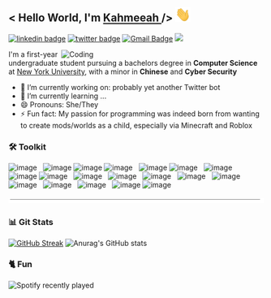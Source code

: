 ## < Hello World, I'm <a  href="https://github.com/kahmeeah/">Kahmeeah </a> /> <img src="https://raw.githubusercontent.com/ABSphreak/ABSphreak/master/gifs/Hi.gif" width="30px"> 

[![linkedin badge](https://img.shields.io/badge/kahmeeah-30302f?style=flat&logo=linkedin)](https://www.linkedin.com/in/kahmeeah)
[![twitter badge](https://img.shields.io/badge/@kahmeeah-30302f?style=flat&logo=twitter)](https://twitter.com)
[![Gmail Badge](https://img.shields.io/badge/kao8144@nyu.edu-30302f?style=flat&logo=Gmail&logoColor=red)](mailto:kao8144@nyu.edu)
<img src="https://komarev.com/ghpvc/?username=kahmeeah&style=plastict&color=blueviolet" />


<img align="right" alt="Coding" width="400" src="https://i.imgur.com/Ez13DCR.jpg?1">

I'm a first-year undergraduate student pursuing a bachelors degree in **Computer Science** at <a href="https://www.nyu.edu/">New York University</a>, with a minor in **Chinese** and **Cyber Security**

- 🔭 I’m currently working on: probably yet another Twitter bot
- 🌱 I’m currently learning ...
- 😄 Pronouns: She/They
- ⚡ Fun fact: My passion for programming was indeed born from wanting to create mods/worlds as a child, especially via Minecraft and Roblox


### 🛠 Toolkit

![image](https://img.shields.io/badge/Python-14354C?style=for-the-badge&logo=python&logoColor=white)&nbsp;&nbsp;
![image](https://img.shields.io/badge/JavaScript-F7DF1E?style=for-the-badge&logo=javascript&logoColor=black)
![image](https://img.shields.io/badge/HTML-239120?style=for-the-badge&logo=html5&logoColor=white)
![image](https://img.shields.io/badge/C%2B%2B-00599C?style=for-the-badge&logo=c%2B%2B&logoColor=white)&nbsp;&nbsp;
![image](https://img.shields.io/badge/React-20232A?style=for-the-badge&logo=react&logoColor=61DAFB)
![image](https://img.shields.io/badge/pandas-150458?style=for-the-badge&logo=pandas&logoColor=white)&nbsp;&nbsp;
![image](https://img.shields.io/badge/scikit%20learn-FF8282?style=for-the-badge&logo=scikit-learn&logoColor=white)&nbsp;&nbsp;
![image](https://img.shields.io/badge/Java-ED8B00?style=for-the-badge&logo=java&logoColor=white)
![image](https://img.shields.io/badge/HTML5-E34F26?style=for-the-badge&logo=html5&logoColor=white)&nbsp;&nbsp;
![image](https://img.shields.io/badge/CSS3-1572B6?style=for-the-badge&logo=css3&logoColor=white)&nbsp;&nbsp;
![image](https://img.shields.io/badge/Flask-000000?style=for-the-badge&logo=flask&logoColor=white)&nbsp;&nbsp;
![image](https://img.shields.io/badge/Heroku-430098?style=for-the-badge&logo=heroku&logoColor=white)&nbsp;&nbsp;
![image](https://img.shields.io/badge/Docker-2CA5E0?style=for-the-badge&logo=docker&logoColor=white)&nbsp;&nbsp;
![image](https://img.shields.io/badge/Git-F05032?style=for-the-badge&logo=git&logoColor=white)
![image](https://img.shields.io/badge/Amazon_AWS-232F3E?style=for-the-badge&logo=amazon-aws&logoColor=white)&nbsp;&nbsp;
![image](https://img.shields.io/badge/TensorFlow-FF6F00?style=for-the-badge&logo=Tensorflow&logoColor=white)&nbsp;&nbsp;
![image](https://img.shields.io/badge/Colab-F9AB00?style=for-the-badge&logo=Google%20Colab&logoColor=white)&nbsp;&nbsp;
![image](https://img.shields.io/badge/iOS-000000?style=for-the-badge&logo=ios&logoColor=white)
![image](https://img.shields.io/badge/Windows-0078D6?style=for-the-badge&logo=windows&logoColor=white)

<img src="https://github.com/KKhushhalR2405/Bio/blob/master/border.gif" width="1100px" height="10px"></h2>

### 📊 Git Stats
[![GitHub Streak](http://github-readme-streak-stats.herokuapp.com?user=kahmeeah&theme=gotham&date_format=M%20j%5B%2C%20Y%5D&background=3A3033&border=50C896&stroke=50C896&ring=6A5DC0&fire=53B3E7&sideNums=D97EA0&currStreakNum=50C896&currStreakLabel=C7A47B&sideLabels=C7A47B&dates=53B3E7)](https://git.io/streak-stats)
![Anurag's GitHub stats](https://github-readme-stats.vercel.app/api?username=kahmeeah&show_icons=true&bg_color=3A3033&title_color=C7A47B&icon_color=53B3E7&text_color=D97EA0&border_color=50C896)

### 🐈 Fun
![Spotify recently played](https://spotify-recently-played-readme.vercel.app/api?user=kahmeeah&count=5)

<!--
6A5DC0
50C896
-->
